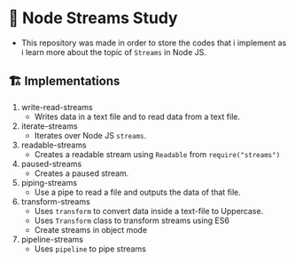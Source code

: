 # 📗 Node Streams Study

- This repository was made in order to store the codes that i implement as i learn more about the topic of `Streams` in Node JS.

## 🏗️ Implementations 

1. write-read-streams
	- Writes data in a text file and to read data from a text file.
2. iterate-streams
	- Iterates over Node JS `streams`.
3. readable-streams
	- Creates a readable stream using `Readable` from `require("streams")`
4. paused-streams
    - Creates a paused stream.
5. piping-streams
    - Use a pipe to read a file and outputs the data of that file. 
7. transform-streams
    - Uses `transform` to convert data inside a text-file to Uppercase.
    - Uses `Transform` class to transform streams using ES6
    - Create streams in object mode 
8. pipeline-streams
    - Uses `pipeline` to pipe streams
